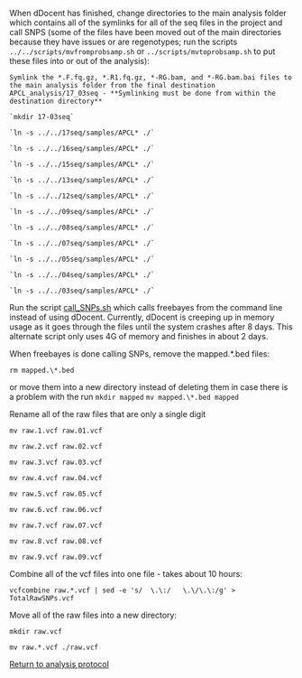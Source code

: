 When dDocent has finished, change directories to the main analysis folder which contains all of the symlinks for all of the seq files in the project and call SNPS (some of the files have been moved out of the main directories because they have issues or are regenotypes; run the scripts `../../scripts/mvfromprobsamp.sh` or `../scripts/mvtoprobsamp.sh` to put these files into or out of the analysis):

    Symlink the *.F.fq.gz, *.R1.fq.gz, *-RG.bam, and *-RG.bam.bai files to the main analysis folder from the final destination APCL_analysis/17_03seq - **Symlinking must be done from within the destination directory**

    `mkdir 17-03seq`

    `ln -s ../../17seq/samples/APCL* ./`

    `ln -s ../../16seq/samples/APCL* ./`

    `ln -s ../../15seq/samples/APCL* ./`

    `ln -s ../../13seq/samples/APCL* ./`

    `ln -s ../../12seq/samples/APCL* ./`

    `ln -s ../../09seq/samples/APCL* ./`

    `ln -s ../../08seq/samples/APCL* ./`

    `ln -s ../../07seq/samples/APCL* ./`

    `ln -s ../../05seq/samples/APCL* ./`

    `ln -s ../../04seq/samples/APCL* ./`

    `ln -s ../../03seq/samples/APCL* ./`


Run the script [call_SNPs.sh](https://github.com/stuartmichelle/Genetics/blob/master/code/call_SNPs.sh) which calls freebayes from the command line instead of using dDocent.  Currently, dDocent is creeping up in memory usage as it goes through the files until the system crashes after 8 days.  This alternate script only uses 4G of memory and finishes in about 2 days.

When freebayes is done calling SNPs, remove the mapped.\*.bed files:

`rm mapped.\*.bed`

or move them into a new directory instead of deleting them in case there is a problem with the run
`mkdir mapped`
`mv mapped.\*.bed mapped`

Rename all of the raw files that are only a single digit

`mv raw.1.vcf raw.01.vcf`

`mv raw.2.vcf raw.02.vcf`

`mv raw.3.vcf raw.03.vcf`

`mv raw.4.vcf raw.04.vcf`

`mv raw.5.vcf raw.05.vcf`

`mv raw.6.vcf raw.06.vcf`

`mv raw.7.vcf raw.07.vcf`

`mv raw.8.vcf raw.08.vcf`

`mv raw.9.vcf raw.09.vcf`
    
Combine all of the vcf files into one file - takes about 10 hours:

`vcfcombine raw.*.vcf | sed -e 's/	\.\:/	\.\/\.\:/g' > TotalRawSNPs.vcf`

Move all of the raw files into a new directory:

`mkdir raw.vcf`

`mv raw.*.vcf ./raw.vcf`

[Return to analysis protocol](./0.hiseq_ddocent.md)
